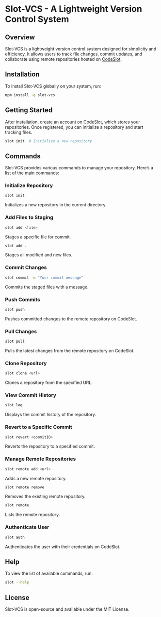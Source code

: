 # Slot-VCS - A Lightweight Version Control System

## Overview
Slot-VCS is a lightweight version control system designed for simplicity and efficiency. It allows users to track file changes, commit updates, and collaborate using remote repositories hosted on [CodeSlot](https://codeslot.in).

## Installation
To install Slot-VCS globally on your system, run:

```sh
npm install -g slot-vcs
```

## Getting Started
After installation, create an account on [CodeSlot](https://codeslot.in), which stores your repositories. Once registered, you can initialize a repository and start tracking files.

```sh
slot init  # Initialize a new repository
```

## Commands
Slot-VCS provides various commands to manage your repository. Here’s a list of the main commands:

### Initialize Repository
```sh
slot init
```
Initializes a new repository in the current directory.

### Add Files to Staging
```sh
slot add <file>
```
Stages a specific file for commit.

```sh
slot add .
```
Stages all modified and new files.

### Commit Changes
```sh
slot commit -m "Your commit message"
```
Commits the staged files with a message.

### Push Commits
```sh
slot push
```
Pushes committed changes to the remote repository on CodeSlot.

### Pull Changes
```sh
slot pull
```
Pulls the latest changes from the remote repository on CodeSlot.

### Clone Repository
```sh
slot clone <url>
```
Clones a repository from the specified URL.

### View Commit History
```sh
slot log
```
Displays the commit history of the repository.

### Revert to a Specific Commit
```sh
slot revert <commitID>
```
Reverts the repository to a specified commit.

### Manage Remote Repositories
```sh
slot remote add <url>
```
Adds a new remote repository.

```sh
slot remote remove
```
Removes the existing remote repository.

```sh
slot remote
```
Lists the remote repository.

### Authenticate User
```sh
slot auth
```
Authenticates the user with their credentials on CodeSlot.

## Help
To view the list of available commands, run:

```sh
slot --help
```

## License
Slot-VCS is open-source and available under the MIT License.

